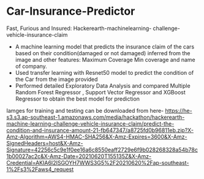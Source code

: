 # Car-Insurance-Predictor

Fast, Furious and Insured: Hackerearth-machinelearning-
challenge-vehicle-insurance-claim
- A machine learning model that predicts the insurance claim of the
  cars based on their condition(damaged or not damaged) inferred
  from the image and other features: Maximum Coverage Min coverage and name
  of company.
- Used transfer learning with Resnet50 model to predict the
  condition of the Car from the image provided
- Performed detailed Exploratory Data Analysis and compared
  Multiple Random Forest Regressor , Support Vector Regressor and
  XGBoost Regressor to obtain the best model for prediction

Iamges for training and testing can be downloaded from here- https://he-s3.s3.ap-southeast-1.amazonaws.com/media/hackathon/hackerearth-machine-learning-challenge-vehicle-insurance-claim/predict-the-condition-and-insurance-amount-21-fb647347/a8725fd0b96811eb.zip?X-Amz-Algorithm=AWS4-HMAC-SHA256&X-Amz-Expires=3600&X-Amz-SignedHeaders=host&X-Amz-Signature=42256c5c9e1f0ee16a6c8550eaff2729e6f9b028268328a54b78c1b00027ac2c&X-Amz-Date=20210620T155135Z&X-Amz-Credential=AKIA6I2ISGOYH7WWS3G5%2F20210620%2Fap-southeast-1%2Fs3%2Faws4_request
